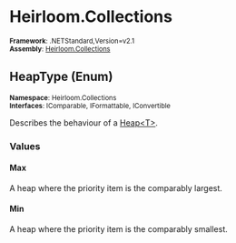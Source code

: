 # Heirloom.Collections

<small>**Framework**: .NETStandard,Version=v2.1</small>  
<small>**Assembly**: [Heirloom.Collections](../heirloom.collections/heirloom.collections.md)</small>  

## HeapType (Enum)
<small>**Namespace**: Heirloom.Collections</sub></small>  
<small>**Interfaces**: IComparable, IFormattable, IConvertible</small>  

Describes the behaviour of a [Heap\<T>](heirloom.collections.heap[t].md).

### Values

#### Max
<member name="F:Heirloom.Collections.HeapType.Max">
  <summary>
            A heap where the priority item is the comparably largest.
            </summary>
</member>

#### Min
<member name="F:Heirloom.Collections.HeapType.Min">
  <summary>
            A heap where the priority item is the comparably smallest.
            </summary>
</member>

